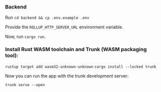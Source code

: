 ### Backend
Run `cd backend && cp .env.example .env`

Provide the `ROLLUP_HTTP_SERVER_URL` environment variable.

Now, run `cargo run`.

### Install Rust WASM toolchain and Trunk (WASM packaging tool):

`rustup target add wasm32-unknown-unknown`
`cargo install --locked trunk`

Now you can run the app with the trunk development server:

`trunk serve --open`